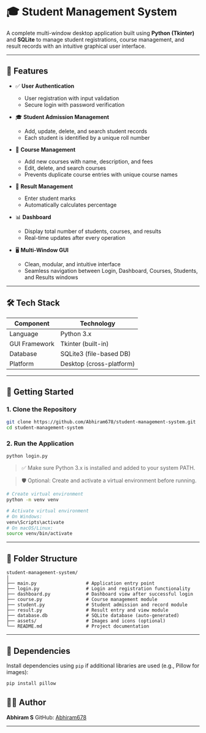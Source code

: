 

# 🎓 Student Management System

A complete multi-window desktop application built using **Python (Tkinter)** and **SQLite** to manage student registrations, course management, and result records with an intuitive graphical user interface.

---

## 📌 Features

- ✅ **User Authentication**
  - User registration with input validation
  - Secure login with password verification

- 🎓 **Student Admission Management**
  - Add, update, delete, and search student records
  - Each student is identified by a unique roll number

- 📘 **Course Management**
  - Add new courses with name, description, and fees
  - Edit, delete, and search courses
  - Prevents duplicate course entries with unique course names

- 📝 **Result Management**
  - Enter student marks
  - Automatically calculates percentage

- 📊 **Dashboard**
  - Display total number of students, courses, and results
  - Real-time updates after every operation

- 🖥️ **Multi-Window GUI**
  - Clean, modular, and intuitive interface
  - Seamless navigation between Login, Dashboard, Courses, Students, and Results windows

---

## 🛠️ Tech Stack

| Component          | Technology              |
|-------------------|--------------------------|
| Language           | Python 3.x               |
| GUI Framework      | Tkinter (built-in)       |
| Database           | SQLite3 (file-based DB)  |
| Platform           | Desktop (cross-platform) |

---

## 🚀 Getting Started

### 1. Clone the Repository

```bash
git clone https://github.com/Abhiram678/student-management-system.git
cd student-management-system
````

### 2. Run the Application

```bash
python login.py
```

> ✅ Make sure Python 3.x is installed and added to your system PATH.

> 🛡️ Optional: Create and activate a virtual environment before running.

```bash
# Create virtual environment
python -m venv venv

# Activate virtual environment
# On Windows:
venv\Scripts\activate
# On macOS/Linux:
source venv/bin/activate
```

---

## 📁 Folder Structure

```
student-management-system/
│
├── main.py                  # Application entry point
├── login.py                 # Login and registration functionality
├── dashboard.py             # Dashboard view after successful login
├── course.py                # Course management module
├── student.py               # Student admission and record module
├── result.py                # Result entry and view module
├── database.db              # SQLite database (auto-generated)
├── assets/                  # Images and icons (optional)
└── README.md                # Project documentation
```

---

## 🔧 Dependencies

Install dependencies using `pip` if additional libraries are used (e.g., Pillow for images):

```bash
pip install pillow
```

## 👨‍💻 Author

**Abhiram S**
GitHub: [Abhiram678](https://github.com/Abhiram678)

---




